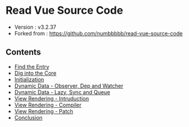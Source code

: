 # Read Vue Source Code

- Version : v3.2.37
- Forked from : https://github.com/numbbbbb/read-vue-source-code

## Contents

- [Find the Entry](https://github.com/numbbbbb/read-vue-source-code/blob/master/01-find-the-entry.md)
- [Dig into the Core](https://github.com/numbbbbb/read-vue-source-code/blob/master/02-dig-into-the-core.md)
- [Initialization](https://github.com/numbbbbb/read-vue-source-code/blob/master/03-init-introduction.md)
- [Dynamic Data - Observer, Dep and Watcher](https://github.com/numbbbbb/read-vue-source-code/blob/master/04-dynamic-data-observer-dep-and-watcher.md)
- [Dynamic Data - Lazy, Sync and Queue](https://github.com/numbbbbb/read-vue-source-code/blob/master/05-dynamic-data-lazy-sync-and-queue.md)
- [View Rendering - Intruduction](https://github.com/numbbbbb/read-vue-source-code/blob/master/06-view-render-introduction.md)
- [View Rendering - Compiler](https://github.com/numbbbbb/read-vue-source-code/blob/master/07-view-render-compiler.md)
- [View Rendering - Patch](https://github.com/numbbbbb/read-vue-source-code/blob/master/08-view-render-patch.md)
- [Conclusion](https://github.com/numbbbbb/read-vue-source-code/blob/master/09-conclusion.md)
